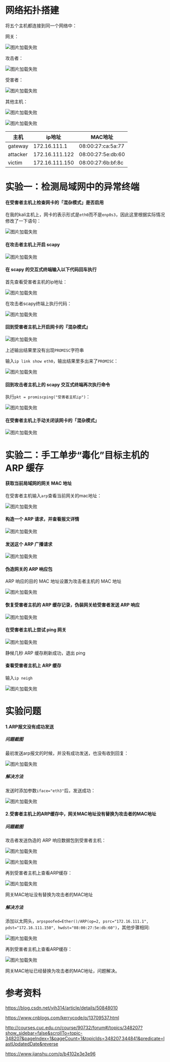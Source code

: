 # 网络拓扑搭建

将五个主机都连接到同一个网络中：

网关：

![图片加载失败](/image/network-1.png)

攻击者：

![图片加载失败](/image/network-2.png)

受害者：

![图片加载失败](/image/network-5.png)

其他主机：

![图片加载失败](/image/network-3.png)

![图片加载失败](/image/network-4.png)

|     主机    |    ip地址   | MAC地址 |
| ----------- | ----------- | -------- |
| gateway | 172.16.111.1 | 08:00:27:ca:5a:77 |
| attacker | 172.16.111.122 | 08:00:27:5e:db:60 |
| victim | 172.16.111.150 | 08:00:27:6b:bf:8c |

# 实验一：检测局域网中的异常终端

#### 在受害者主机上检查网卡的「混杂模式」是否启用

在我的kali主机上，网卡的表示形式是`eth0`而不是`enp0s3`，因此这里根据实际情况修改了一下语句：

![图片加载失败](/image/check_promiscuous%20mode.png)

#### 在攻击者主机上开启 scapy

![图片加载失败](/image/open_scapy.png)

#### 在 scapy 的交互式终端输入以下代码回车执行

首先查看受害者主机的ip地址：

![图片加载失败](/image/victim-ip.png)

在攻击者scapy终端上执行代码：

![图片加载失败](/image/scapy.png)

#### 回到受害者主机上开启网卡的『混杂模式』

![图片加载失败](/image/open_promisc.png)

上述输出结果里没有出现`PROMISC`字符串

输入`ip link show eth0`，输出结果里多出来了`PROMISC`：

![图片加载失败](/image/promisc.png)

#### 回到攻击者主机上的 scapy 交互式终端再次执行命令

执行`pkt = promiscping("受害者主机ip")`：

![图片加载失败](/image/resend.png)

#### 在受害者主机上手动关闭该网卡的「混杂模式」

![图片加载失败](/image/promisc_off.png)

# 实验二：手工单步“毒化”目标主机的 ARP 缓存

#### 获取当前局域网的网关 MAC 地址

在受害者主机输入`arp`查看当前网关的mac地址：

![图片加载失败](/image/gateway_mac.png)

#### 构造一个 ARP 请求，并查看报文详情

![图片加载失败](/image/arp.png)

#### 发送这个 ARP 广播请求

![图片加载失败](/image/send_arp_correct.png)

#### 伪造网关的 ARP 响应包

ARP 响应的目的 MAC 地址设置为攻击者主机的 MAC 地址

![图片加载失败](/image/send_fake_arp.png)

#### 恢复受害者主机的 ARP 缓存记录，伪装网关给受害者发送 ARP 响应

![图片加载失败](/image/restore_arp.png)

#### 在受害者主机上尝试 ping 网关

![图片加载失败](/image/ping_gateway.png)

静候几秒 ARP 缓存刷新成功，退出 ping

#### 查看受害者主机上 ARP 缓存

输入`ip neigh`

![图片加载失败](/image/arp_2.png)

# 实验问题

#### 1.ARP报文没有成功发送

##### 问题截图

最初发送arp报文的时候，并没有成功发送，也没有收到回复：

![图片加载失败](/image/send_arp.png)

##### 解决方法

发送时添加参数`iface="eth3"`后，发送成功：

![图片加载失败](/image/send_arp_correct.png)

#### 2.受害者主机上的ARP缓存中，网关MAC地址没有替换为攻击者的MAC地址

##### 问题截图

攻击者发送伪造的 ARP 响应数据包到受害者主机：

![图片加载失败](/image/problem_1.png)

![图片加载失败](/image/problem_2.png)

再到受害者主机上查看ARP缓存：

![图片加载失败](/image/problem_3.png)

网关MAC地址没有替换为攻击者的MAC地址

##### 解决方法

添加以太网头，`arpspoofed=Ether()/ARP(op=2, psrc="172.16.111.1", pdst="172.16.111.150", hwdst="08:00:27:5e:db:60")`，其他步骤相同:

![图片加载失败](/image/correct.png)

再到受害者主机上查看ARP缓存：

![图片加载失败](/image/succeed.png)

网关MAC地址已经替换为攻击者的MAC地址，问题解决。

# 参考资料

https://blog.csdn.net/yjh314/article/details/50848010

https://www.cnblogs.com/kerrycode/p/13709537.html

http://courses.cuc.edu.cn/course/90732/forum#/topics/348207?show_sidebar=false&scrollTo=topic-348207&pageIndex=1&pageCount=1&topicIds=348207,344841&predicate=lastUpdatedDate&reverse

https://www.jianshu.com/p/b4102e3e3e96